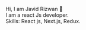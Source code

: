 Hi, I am Javid Rizwan 👋  
I am a react Js developer.  
Skills: React js, Next.js, Redux. 
  
<!---
JavidRizwan/JavidRizwan is a ✨ special ✨ repository because its `README.md` (this file) appears on your GitHub profile.
You can click the Preview link to take a look at your changes.
--->
